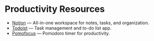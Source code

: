 # Productivity Resources

- [Notion](https://www.notion.so/) — All-in-one workspace for notes, tasks, and organization.
- [Todoist](https://todoist.com/) — Task management and to-do list app.
- [Pomofocus](https://pomofocus.io/) — Pomodoro timer for productivity.
